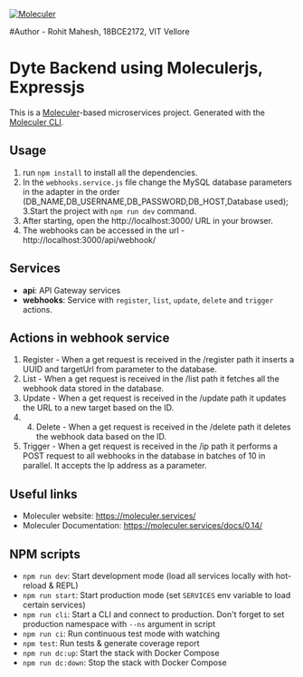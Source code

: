 [![Moleculer](https://badgen.net/badge/Powered%20by/Moleculer/0e83cd)](https://moleculer.services)

#Author - Rohit Mahesh, 18BCE2172, VIT Vellore

# Dyte Backend using Moleculerjs, Expressjs
This is a [Moleculer](https://moleculer.services/)-based microservices project. Generated with the [Moleculer CLI](https://moleculer.services/docs/0.14/moleculer-cli.html).

## Usage

1. run `npm install` to install all the dependencies.
2. In the `webhooks.service.js` file change the MySQL database parameters in the adapter in the order (DB_NAME,DB_USERNAME,DB_PASSWORD,DB_HOST,Database used);   
3.Start the project with `npm run dev` command. 
4. After starting, open the http://localhost:3000/ URL in your browser. 
5. The webhooks can be accessed in the url - http://localhost:3000/api/webhook/


## Services
- **api**: API Gateway services
- **webhooks**: Service with `register`, `list`, `update`, `delete` and `trigger` actions.

## Actions in webhook service
1. Register - When a get request is received in the /register path it inserts a UUID and targetUrl from parameter to the database.
2. List - When a get request is received in the /list path it fetches all the webhook data stored in the database.
3. Update - When a get request is received in the /update path it updates the URL to a new target based on the ID.
4. 4. Delete - When a get request is received in the /delete path it deletes the webhook data based on the ID.
5. Trigger -  When a get request is received in the /ip path it performs a POST request to all webhooks in the database in batches of 10 in parallel. It accepts the Ip address as a parameter.


## Useful links

* Moleculer website: https://moleculer.services/
* Moleculer Documentation: https://moleculer.services/docs/0.14/

## NPM scripts

- `npm run dev`: Start development mode (load all services locally with hot-reload & REPL)
- `npm run start`: Start production mode (set `SERVICES` env variable to load certain services)
- `npm run cli`: Start a CLI and connect to production. Don't forget to set production namespace with `--ns` argument in script
- `npm run ci`: Run continuous test mode with watching
- `npm test`: Run tests & generate coverage report
- `npm run dc:up`: Start the stack with Docker Compose
- `npm run dc:down`: Stop the stack with Docker Compose
